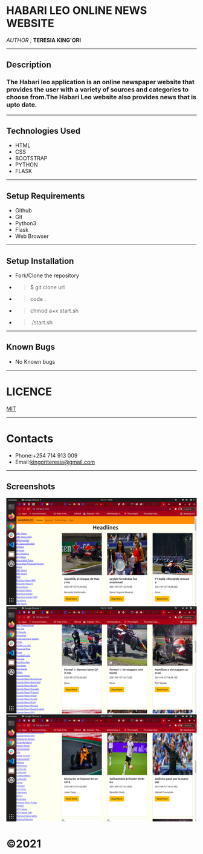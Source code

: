 # HABARI LEO ONLINE NEWS WEBSITE
*AUTHOR* ; **TERESIA KING'ORI**
___

## Description
### The Habari leo application is an online newspaper website that provides the user with a variety of sources and categories to choose from.The Habari Leo website also provides news that is upto date.
___

## Technologies Used
* HTML
* CSS
* BOOTSTRAP
* PYTHON
* FLASK
___

## Setup Requirements
* Github
* Git
* Python3
* Flask
* Web Browser
___

## Setup Installation

* Fork/Clone the repository
* > $ git clone url
* > code   .
* > chmod a+x start.sh
* > ./start.sh
___

## Known Bugs
* No Known bugs 
___



# LICENCE 
[MIT ](https://github.com/TERESIA012/Habari_Leo/blob/master/Licence)

___

# Contacts
* Phone:+254 714 913 009
* Email:kingoriteresia@gmail.com 

___



## Screenshots

 <img src="./assets/1.png" class="card-img-top" alt="..." height="">

 <img src="./assets/2.png" class="card-img-top" alt="..." height="">

<img src="./assets/3.png" class="card-img-top" alt="..." height="">


# &COPY;2021





